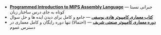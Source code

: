 - **[Programmed Introduction to MIPS Assembly Language](https://chortle.ccsu.edu/assemblytutorial/)** — جبرانی نسبتا کوتاه به جای درس ساختار زبان
- **[کتاب معماری کامپیوتر هادی یوسفی]()** — جامع و کامل برای دیدن ایده ها و حل سوال
- **[دوره معماری کامپیوتر صنعتی شریف](https://maktabkhooneh.org/course/%D9%85%D8%B9%D9%85%D8%A7%D8%B1%DB%8C-%DA%A9%D8%A7%D9%85%D9%BE%DB%8C%D9%88%D8%AA%D8%B1-mk51/)** — (احتمالا) تنها دوره رایگان و کامل معماری در دسترس عموم
